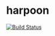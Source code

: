 # harpoon

[![Build Status](https://circleci.com/gh/harpoon-emu/harpoon/tree/master.svg?style=svg)](https://circleci.com/gh/harpoon-emu/harpoon/tree/master)

